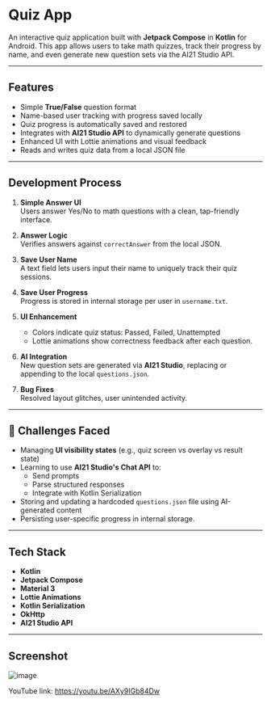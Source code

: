 # Quiz App

An interactive quiz application built with **Jetpack Compose** in **Kotlin** for Android. This app allows users to take math quizzes, track their progress by name, and even generate new question sets via the AI21 Studio API.

---

## Features

-  Simple **True/False** question format
-  Name-based user tracking with progress saved locally
-  Quiz progress is automatically saved and restored
-  Integrates with **AI21 Studio API** to dynamically generate questions
-  Enhanced UI with Lottie animations and visual feedback
-  Reads and writes quiz data from a local JSON file

---

##  Development Process

1. **Simple Answer UI**  
   Users answer Yes/No to math questions with a clean, tap-friendly interface.

2. **Answer Logic**  
   Verifies answers against `correctAnswer` from the local JSON.

3. **Save User Name**  
   A text field lets users input their name to uniquely track their quiz sessions.
   
4. **Save User Progress**  
   Progress is stored in internal storage per user in `username.txt`.

5. **UI Enhancement**  
   - Colors indicate quiz status: Passed, Failed, Unattempted  
   - Lottie animations show correctness feedback after each question.

6. **AI Integration**  
   New question sets are generated via **AI21 Studio**, replacing or appending to the local `questions.json`.

7. **Bug Fixes**  
   Resolved layout glitches, user unintended activity.

---
   
## 🧗 Challenges Faced

- Managing **UI visibility states** (e.g., quiz screen vs overlay vs result state)
- Learning to use **AI21 Studio's Chat API** to:
  - Send prompts
  - Parse structured responses
  - Integrate with Kotlin Serialization
- Storing and updating a hardcoded `questions.json` file using AI-generated content
- Persisting user-specific progress in internal storage.

---
## Tech Stack

- **Kotlin**
- **Jetpack Compose**
- **Material 3**
- **Lottie Animations**
- **Kotlin Serialization**
- **OkHttp**
- **AI21 Studio API**

---

## Screenshot

![image](https://github.com/user-attachments/assets/f2894bbd-4281-43b8-aab9-599246da28c1)

YouTube link: https://youtu.be/AXy9IGb84Dw
